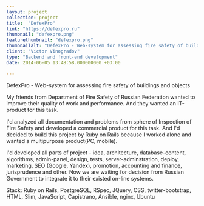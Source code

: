 ```yaml
---
layout: project
collection: project
title:  "DefexPro"
link: "https://defexpro.ru"
thumbnail: "defexpro.png"
featurethumbnail: "defexpro.png"
thumbnailalt: "DefexPro - Web-system for assessing fire safety of buildings and objects"
client: "Victor Vinogradov"
type: "Backend and front-end development"
date: 2014-06-05 13:48:58.000000000 +03:00

---
```

DefexPro - Web-system for assessing fire safety of buildings and objects

My friends from Department of Fire Safety of Russian Federation wanted 
to improve their quality of work and performance. And they wanted an IT-product 
for this task. 

I'd analyzed all documentation and problems from sphere of Inspection of 
Fire Safety and developed a commercial product for this task.
And I'd decided to build this project by Ruby on Rails because I worked 
alone and wanted a multipurpose product(PC, mobile). 

I'd developed all parts of project - idea, architecture, database-content, algorithms, 
admin-panel, design, tests, server-adminstration, deploy, marketing, 
SEO (Google, Yandex), promotion, accounting and finance, jurisprudence and other. 
Now we are waiting for decision from Russian Government to integrate it 
to their existed on-line systems.  

Stack: Ruby on Rails, PostgreSQL, RSpec, JQuery, CSS, twitter-bootstrap, 
HTML, Slim, JavaScript, Capistrano, Ansible, nginx, Ubuntu
